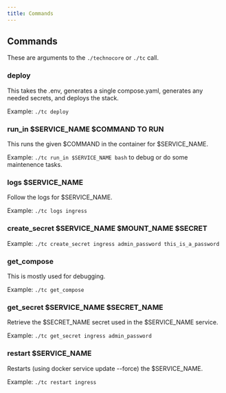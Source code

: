 ```yaml
---
title: Commands
---
```


## Commands
These are arguments to the `./technocore` or `./tc` call. 

### deploy
This takes the .env, generates a single compose.yaml, generates any needed secrets, and deploys the stack. 
    
Example: `./tc deploy`

### run_in $SERVICE_NAME $COMMAND TO RUN
This runs the given $COMMAND in the container for $SERVICE_NAME. 

Example: `./tc run_in $SERVICE_NAME bash` to debug or do some maintenence tasks. 

### logs $SERVICE_NAME
Follow the logs for $SERVICE_NAME. 

Example: `./tc logs ingress`

### create_secret $SERVICE_NAME $MOUNT_NAME $SECRET
Example: `./tc create_secret ingress admin_password this_is_a_password`

### get_compose
This is mostly used for debugging. 

Example: `./tc get_compose`

### get_secret $SERVICE_NAME $SECRET_NAME
Retrieve the $SECRET_NAME secret used in the $SERVICE_NAME service.
    
Example: `./tc get_secret ingress admin_password`

### restart $SERVICE_NAME
Restarts (using docker service update --force) the $SERVICE_NAME. 
    
Example: `./tc restart ingress` 
